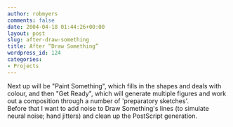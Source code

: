 ```yaml
---
author: robmyers
comments: false
date: 2004-04-18 01:44:26+00:00
layout: post
slug: after-draw-something
title: After “Draw Something”
wordpress_id: 124
categories:
- Projects
---
```


Next up will be "Paint Something", which fills in the shapes and deals with colour, and then "Get Ready", which will generate multiple figures and work out a composition through a number of 'preparatory sketches'.  
Before that I want to add noise to Draw Something's lines (to simulate neural noise; hand jitters) and clean up the PostScript generation.



